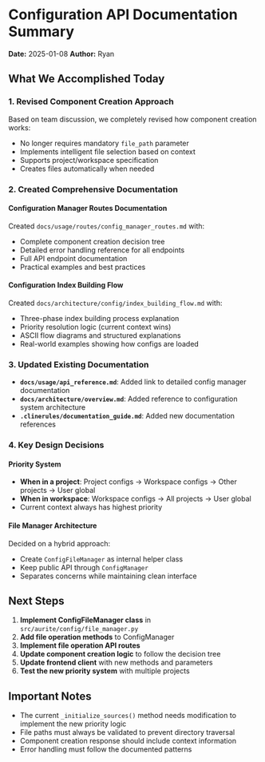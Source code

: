 # Configuration API Documentation Summary

**Date:** 2025-01-08
**Author:** Ryan

## What We Accomplished Today

### 1. Revised Component Creation Approach
Based on team discussion, we completely revised how component creation works:
- No longer requires mandatory `file_path` parameter
- Implements intelligent file selection based on context
- Supports project/workspace specification
- Creates files automatically when needed

### 2. Created Comprehensive Documentation

#### Configuration Manager Routes Documentation
Created `docs/usage/routes/config_manager_routes.md` with:
- Complete component creation decision tree
- Detailed error handling reference for all endpoints
- Full API endpoint documentation
- Practical examples and best practices

#### Configuration Index Building Flow
Created `docs/architecture/config/index_building_flow.md` with:
- Three-phase index building process explanation
- Priority resolution logic (current context wins)
- ASCII flow diagrams and structured explanations
- Real-world examples showing how configs are loaded

### 3. Updated Existing Documentation
- **`docs/usage/api_reference.md`**: Added link to detailed config manager documentation
- **`docs/architecture/overview.md`**: Added reference to configuration system architecture
- **`.clinerules/documentation_guide.md`**: Added new documentation references

### 4. Key Design Decisions

#### Priority System
- **When in a project**: Project configs → Workspace configs → Other projects → User global
- **When in workspace**: Workspace configs → All projects → User global
- Current context always has highest priority

#### File Manager Architecture
Decided on a hybrid approach:
- Create `ConfigFileManager` as internal helper class
- Keep public API through `ConfigManager`
- Separates concerns while maintaining clean interface

## Next Steps

1. **Implement ConfigFileManager class** in `src/aurite/config/file_manager.py`
2. **Add file operation methods** to ConfigManager
3. **Implement file operation API routes**
4. **Update component creation logic** to follow the decision tree
5. **Update frontend client** with new methods and parameters
6. **Test the new priority system** with multiple projects

## Important Notes

- The current `_initialize_sources()` method needs modification to implement the new priority logic
- File paths must always be validated to prevent directory traversal
- Component creation response should include context information
- Error handling must follow the documented patterns
